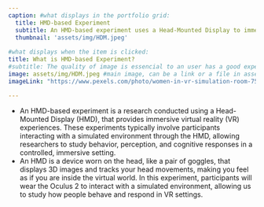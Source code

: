 ```yaml
---
caption: #what displays in the portfolio grid:
  title: HMD-based Experiment
  subtitle: An HMD-based experiment uses a Head-Mounted Display to immerse participants in a virtual reality environment, allowing researchers to study behavior and responses within that setting.
  thumbnail: 'assets/img/HDM.jpeg'
  
#what displays when the item is clicked:
title: What is HMD-based Experiment?
#subtitle: The quality of image is essencial to an user has a good experience. 
image: assets/img/HDM.jpeg #main image, can be a link or a file in assets/img/portfolio
imageLink: "https://www.pexels.com/photo/women-in-vr-simulation-room-7562065/"

---
```

* An HMD-based experiment is a research conducted using a Head-Mounted Display (HMD), that provides immersive virtual reality (VR) experiences. These experiments typically involve participants interacting with a simulated environment through the HMD, allowing researchers to study behavior, perception, and cognitive responses in a controlled, immersive setting. 
* An HMD is a device worn on the head, like a pair of goggles, that displays 3D images and tracks your head movements, making you feel as if you are inside the virtual world. In this experiment, participants will wear the Oculus 2 to interact with a simulated environment, allowing us to study how people behave and respond in VR settings.

